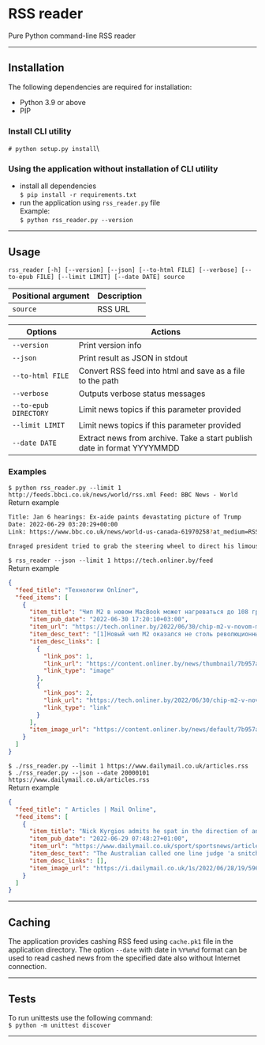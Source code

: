 # RSS reader
Pure Python command-line RSS reader
___
## Installation
The following dependencies are required for installation:
- Python 3.9 or above
- PIP

### Install CLI utility
`# python setup.py install`\
### Using the application without installation of CLI utility
- install all dependencies\
`$ pip install -r requirements.txt`
- run the application using `rss_reader.py` file\
Example:\
`$ python rss_reader.py --version`
___
## Usage
`rss_reader [-h] [--version] [--json] [--to-html FILE] [--verbose] [--to-epub FILE] [--limit LIMIT] [--date DATE] source`

| Positional argument | Description |
|-|-|
| `source` | RSS URL | 

| Options |  Actions |
|-|-|
| `--version` | Print version info |
| `--json` | Print result as JSON in stdout |
| `--to-html FILE` | Convert RSS feed into html and save as a file to the path |
| `--verbose` | Outputs verbose status messages |
| `--to-epub DIRECTORY` | Limit news topics if this parameter provided |
| `--limit LIMIT` | Limit news topics if this parameter provided |
| `--date DATE ` | Extract news from archive. Take a start publish date in format YYYYMMDD |
### Examples
`$ python rss_reader.py --limit 1 http://feeds.bbci.co.uk/news/world/rss.xml
Feed: BBC News - World`
Return example
```bash
Title: Jan 6 hearings: Ex-aide paints devastating picture of Trump
Date: 2022-06-29 03:20:29+00:00
Link: https://www.bbc.co.uk/news/world-us-canada-61970258?at_medium=RSS&at_campaign=KARANGA

Enraged president tried to grab the steering wheel to direct his limousine to the Capitol, ex-aide says.
```
`$ rss_reader --json --limit 1 https://tech.onliner.by/feed`\
Return example
```json
{
  "feed_title": "Технологии Onlíner",
  "feed_items": [
    {
      "item_title": "Чип М2 в новом MacBook может нагреваться до 108 градусов",
      "item_pub_date": "2022-06-30 17:20:10+03:00",
      "item_url": "https://tech.onliner.by/2022/06/30/chip-m2-v-novom-macbook-mozhet-nagrevatsya-do-108-gradusov",
      "item_desc_text": "[1]Новый чип М2 оказался не столь революционным, как его предшественник. Более того, новинка склонна к перегреву и, как следствие, троттлингу, то есть жесткому снижению частот. К таким выводам пришел блогер из Max Tech. Он заполучил новый MacBook Pro на М2 и запустил на нем экспорт видео в формате RAW и с разрешением 8K.[2 Читать далее…]",
      "item_desc_links": [
        {
          "link_pos": 1,
          "link_url": "https://content.onliner.by/news/thumbnail/7b957a17487635c74ef5a743f07ebe75.jpeg",
          "link_type": "image"
        },
        {
          "link_pos": 2,
          "link_url": "https://tech.onliner.by/2022/06/30/chip-m2-v-novom-macbook-mozhet-nagrevatsya-do-108-gradusov",
          "link_type": "link"
        }
      ],
      "item_image_url": "https://content.onliner.by/news/default/7b957a17487635c74ef5a743f07ebe75.jpeg"
    }
  ]
}
```
`$ ./rss_reader.py --limit 1 https://www.dailymail.co.uk/articles.rss`\
`$ ./rss_reader.py --json --date 20000101 https://www.dailymail.co.uk/articles.rss`\
Return example
```json
{
  "feed_title": " Articles | Mail Online",
  "feed_items": [
    {
      "item_title": "Nick Kyrgios admits he spat in the direction of an abusive spectator at Wimbledon",
      "item_pub_date": "2022-06-29 07:48:27+01:00",
      "item_url": "https://www.dailymail.co.uk/sport/sportsnews/article-10962269/Nick-Kyrgios-admits-spat-direction-abusive-spectator-Wimbledon.html?ns_mchannel=rss&ito=1490&ns_campaign=1490",
      "item_desc_text": "The Australian called one line judge 'a snitch' for reporting his abuse and suggested another was in his 90s and 'can't see the ball' during his five-set win over Britain's Paul Jubb.",
      "item_desc_links": [],
      "item_image_url": "https://i.dailymail.co.uk/1s/2022/06/28/19/59635777-0-image-a-46_1656440320325.jpg"
    }
  ]
}
```
___
## Caching
The application provides cashing RSS feed using `cache.pk1` file in the application directory. The option `--date`  with date in `%Y%m%d` format can be used to read cashed news from the specified date also without Internet connection.
___
## Tests
To run unittests use the following command:\
`$ python -m unittest discover`
___
